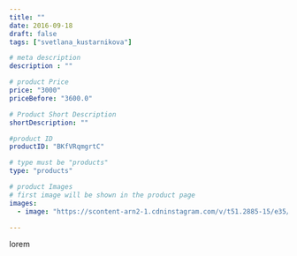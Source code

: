 ```yaml
---
title: ""
date: 2016-09-18
draft: false
tags: ["svetlana_kustarnikova"]

# meta description
description : ""

# product Price
price: "3000"
priceBefore: "3600.0"

# Product Short Description
shortDescription: ""

#product ID
productID: "BKfVRqmgrtC"

# type must be "products"
type: "products"

# product Images
# first image will be shown in the product page
images:
  - image: "https://scontent-arn2-1.cdninstagram.com/v/t51.2885-15/e35/14368980_1753740121554759_1758408866_n.jpg?tp=1&_nc_ht=scontent-arn2-1.cdninstagram.com&_nc_cat=103&_nc_ohc=Z2Y0mIWmV7MAX_46lQd&ccb=7-4&oh=b3c8b68745e3987b5593561d4e6663e5&oe=6084A058&ig_cache_key=MTM0MTg4NDc4NjkzMDc5MzI4Mg%3D%3D.2-ccb7-4"

---
```

lorem
